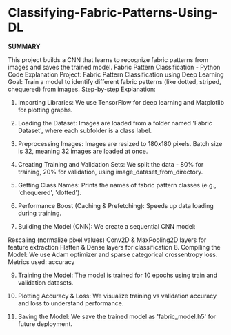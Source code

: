 # Classifying-Fabric-Patterns-Using-DL
**SUMMARY**

This project builds a CNN that learns to recognize fabric patterns from images and saves the trained model.
Fabric Pattern Classification - Python Code Explanation
Project: Fabric Pattern Classification using Deep Learning
Goal:
Train a model to identify different fabric patterns (like dotted, striped, chequered) from images. Step-by-step Explanation:

1. Importing Libraries:
We use TensorFlow for deep learning and Matplotlib for plotting graphs.

2. Loading the Dataset:
Images are loaded from a folder named 'Fabric Dataset', where each subfolder is a class label.

3. Preprocessing Images:
Images are resized to 180x180 pixels. Batch size is 32, meaning 32 images are loaded at once.

4. Creating Training and Validation Sets:
We split the data - 80% for training, 20% for validation, using image_dataset_from_directory.

5. Getting Class Names:
Prints the names of fabric pattern classes (e.g., 'chequered', 'dotted').

6. Performance Boost (Caching & Prefetching):
Speeds up data loading during training.

7. Building the Model (CNN):
We create a sequential CNN model:

Rescaling (normalize pixel values)
Conv2D & MaxPooling2D layers for feature extraction
Flatten & Dense layers for classification
8. Compiling the Model:
We use Adam optimizer and sparse categorical crossentropy loss. Metrics used: accuracy

9. Training the Model:
The model is trained for 10 epochs using train and validation datasets.

10. Plotting Accuracy & Loss:
We visualize training vs validation accuracy and loss to understand performance.

11. Saving the Model:
We save the trained model as 'fabric_model.h5' for future deployment.

